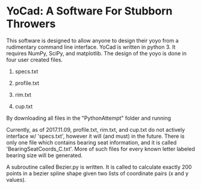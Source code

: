 # YoCad: A Software For Stubborn Throwers
  This software is designed to allow anyone to design their yoyo from
  a rudimentary command line interface. YoCad is written in python 3.
  It requires NumPy, SciPy, and matplotlib. The design of the yoyo is
  done in four user created files.

  1. specs.txt

  2. profile.txt

  3. rim.txt

  4. cup.txt

  By downloading all files in the "PythonAttempt" folder and running


  Currently, as of 2017.11.09, profile.txt, rim.txt, and cup.txt do not
  actively interface w/ 'specs.txt', however it will (and must) in the
  future. There is only one file which contains bearing seat
  information, and it is called 'BearingSeatCoords_C.txt'.  More of
  such files for every known letter labeled bearing size will be
  generated.

  A subroutine called Bezier.py is written. It is called to calculate
  exactly 200 points in a bezier spline shape given two lists of
  coordinate pairs (x and y values).
